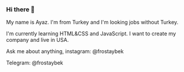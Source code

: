 ### Hi there 👋

My name is Ayaz. I'm from Turkey and I'm looking jobs without Turkey.

I'm currently learning HTML&CSS and JavaScript. I want to create my company and live in USA.

Ask me about anything, instagram: @frostaybek

Telegram: @frostaybek
